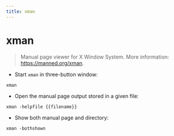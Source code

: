 ```yaml
---
title: xman
---
```

# xman

> Manual page viewer for X Window System.
> More information: <https://manned.org/xman>.

- Start `xman` in three-button window:

`xman`

- Open the manual page output stored in a given file:

`xman -helpfile {{filename}}`

- Show both manual page and directory:

`xman -bothshown`
